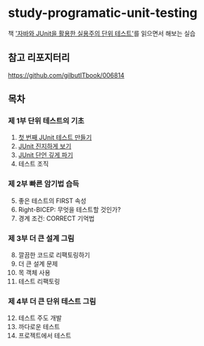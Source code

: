 # study-programatic-unit-testing
책 ['자바와 JUnit을 활용한 실용주의 단위 테스트'](https://ridibooks.com/books/754026389)를 읽으면서 해보는 실습

## 참고 리포지터리
https://github.com/gilbutITbook/006814

## 목차
### 제 1부 단위 테스트의 기초
1. [첫 번째 JUnit 테스트 만들기](docs/01.md)
2. [JUnit 진지하게 보기](docs/02.md)
3. [JUnit 단언 깊게 파기](docs/03.md)
4. 테스트 조직

### 제 2부 빠른 암기법 습득
5. 좋은 테스트의 FIRST 속성
6. Right-BICEP: 무엇을 테스트할 것인가?
7. 경계 조건: CORRECT 기억법

### 제 3부 더 큰 설계 그림
8. 깔끔한 코드로 리팩토링하기
9. 더 큰 설계 문제
10. 목 객체 사용
11. 테스트 리팩토링

### 제 4부 더 큰 단위 테스트 그림
12. 테스트 주도 개발
13. 까다로운 테스트
14. 프로젝트에서 테스트
